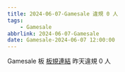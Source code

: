 ```yaml
---
title: 2024-06-07-Gamesale 違規 0 人
tags:
    - Gamesale
abbrlink: 2024-06-07-Gamesale
date: Gamesale-2024-06-07 12:00:00
---
```

Gamesale 板 [板規連結](https://www.ptt.cc/bbs/Gossiping/M.1637425085.A.07D.html)
昨天違規 0 人
